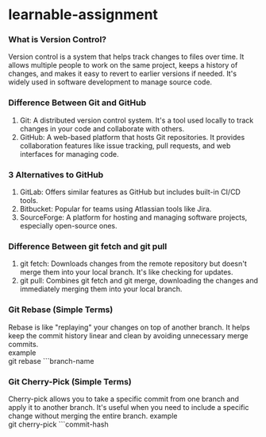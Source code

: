 # learnable-assignment

### What is Version Control?

Version control is a system that helps track changes to files over time. It allows multiple people to work on the same project, keeps a history of changes, and makes it easy to revert to earlier versions if needed. It's widely used in software development to manage source code.

### Difference Between Git and GitHub <br>
1. Git: A distributed version control system. It's a tool used locally to track changes in your code and collaborate with others.
2. GitHub: A web-based platform that hosts Git repositories. It provides collaboration features like issue tracking, pull requests, and web interfaces for managing code.

### 3 Alternatives to GitHub <br>
1. GitLab: Offers similar features as GitHub but includes built-in CI/CD tools. <br>
2. Bitbucket: Popular for teams using Atlassian tools like Jira. <br>
3. SourceForge: A platform for hosting and managing software projects, especially open-source ones.

### Difference Between git fetch and git pull <br>
1. git fetch: Downloads changes from the remote repository but doesn't merge them into your local branch. It's like checking for updates. <br>
2. git pull: Combines git fetch and git merge, downloading the changes and immediately merging them into your local branch.

### Git Rebase (Simple Terms) <br>
Rebase is like "replaying" your changes on top of another branch. It helps keep the commit history linear and clean by avoiding unnecessary merge commits. <br>
example <br>
    git rebase ```branch-name

### Git Cherry-Pick (Simple Terms) <br>
Cherry-pick allows you to take a specific commit from one branch and apply it to another branch. It's useful when you need to include a specific change without merging the entire branch.
example <br>
    git cherry-pick ```commit-hash



